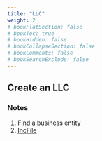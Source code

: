 ```yaml
---
title: "LLC"
weight: 2
# bookFlatSection: false
# bookToc: true
# bookHidden: false
# bookCollapseSection: false
# bookComments: false
# bookSearchExclude: false
---
```


## Create an LLC

### Notes

1. Find a business entity
2. [IncFile](https://www.incfile.com)